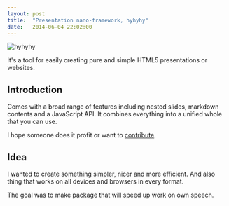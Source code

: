 ```yaml
---
layout: post
title:  "Presentation nano-framework, hyhyhy"
date:   2014-06-04 22:02:00
---
```


![hyhyhy](https://dl.dropboxusercontent.com/u/103345209/Screenshots/Screenshot%202014-12-14%2021.40.38.png)

It's a tool for easily creating pure and simple HTML5 presentations or websites.

## Introduction

Comes with a broad range of features including nested slides, markdown contents and a JavaScript API. It combines everything into a unified whole that you can use.

I hope someone does it profit or want to [contribute][hyhyhy-gh].

## Idea

I wanted to create something simpler, nicer and more efficient. And also thing that works on all devices and browsers in every format.

The goal was to make package that will speed up work on own speech.

[hyhyhy-gh]: https://github.com/MaciejCzyzewski/hyhyhy